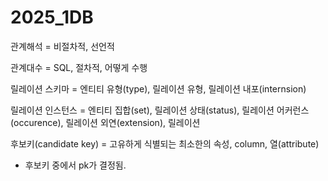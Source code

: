 # 2025_1DB

관계해석 = 비절차적, 선언적

관계대수 = SQL, 절차적, 어떻게 수행

릴레이션 스키마 = 엔티티 유형(type), 릴레이션 유형, 릴레이션 내포(internsion)

릴레이션 인스턴스 = 엔티티 집합(set), 릴레이션 상태(status), 릴레이션 어커런스(occurence), 릴레이션 외연(extension), 릴레이션

후보키(candidate key) = 고유하게 식별되는 최소한의 속성, column, 열(attribute)
- 후보키 중에서 pk가 결정됨.
